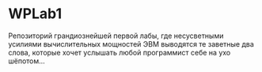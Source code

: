 # WPLab1
Репозиторий грандиознейшей первой лабы, где несусветными усилиями вычислительных мощностей ЭВМ выводятся те заветные два слова, которые хочет услышать
любой программист себе на ухо шёпотом...
